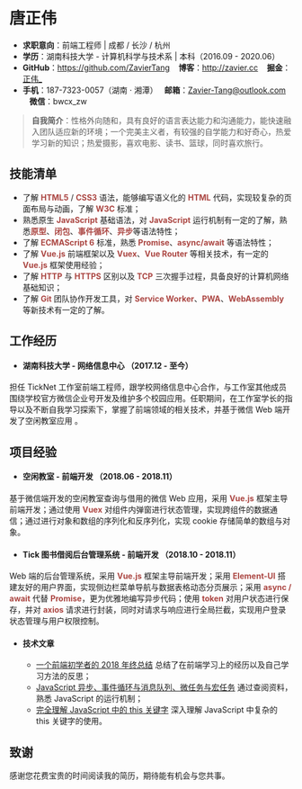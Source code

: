 # 唐正伟

 - **求职意向**：前端工程师  |  成都 / 长沙 / 杭州
 - **学历**：湖南科技大学 - 计算机科学与技术系  |  本科（2016.09 - 2020.06）
 - **GitHub**：https://github.com/ZavierTang &nbsp;&nbsp;&nbsp;**博客**：http://zavier.cc &nbsp;&nbsp;&nbsp;**掘金**：[正伟_](https://juejin.im/user/5b0a64d8f265da0dc82324da/posts)
 - **手机**：187-7323-0057（湖南 · 湘潭）&nbsp;&nbsp;&nbsp;**邮箱**：Zavier-Tang@outlook.com &nbsp;&nbsp;&nbsp;**微信**：bwcx_zw

> **自我简介**：性格外向随和，具有良好的语言表达能力和沟通能力，能快速融入团队适应新的环境；一个完美主义者，有较强的自学能力和好奇心，热爱学习新的知识；热爱摄影，喜欢电影、读书、篮球，同时喜欢旅行。

## 技能清单

- 了解 <span style="color:#ab4642">**HTML5**</span> / <span style="color:#ab4642">**CSS3**</span> 语法，能够编写语义化的 <span style="color:#ab4642">**HTML**</span> 代码，实现较复杂的页面布局与动画，了解 <span style="color:#ab4642">**W3C**</span> 标准；
- 熟悉原生 <span style="color:#ab4642">**JavaScript**</span> 基础语法，对 <span style="color:#ab4642">**JavaScript**</span> 运行机制有一定的了解，熟悉<span style="color:#ab4642">**原型**</span>、<span style="color:#ab4642">**闭包**</span>、<span style="color:#ab4642">**事件循环**</span>、<span style="color:#ab4642">**异步**</span>等语法特性；
- 了解 <span style="color:#ab4642">**ECMAScript 6**</span> 标准，熟悉 <span style="color:#ab4642">**Promise**</span>、<span style="color:#ab4642">**async/await**</span> 等语法特性；
- 了解 <span style="color:#ab4642">**Vue.js**</span> 前端框架以及 <span style="color:#ab4642">**Vuex**</span>、<span style="color:#ab4642">**Vue Router**</span> 等相关技术，有一定的 <span style="color:#ab4642">**Vue.js**</span> 框架使用经验；
- 了解 <span style="color:#ab4642">**HTTP**</span> 与 <span style="color:#ab4642">**HTTPS**</span> 区别以及 <span style="color:#ab4642">**TCP**</span> 三次握手过程，具备良好的计算机网络基础知识；
- 了解 <span style="color:#ab4642">**Git**</span> 团队协作开发工具，对 <span style="color:#ab4642">**Service Worker**</span>、<span style="color:#ab4642">**PWA**</span>、<span style="color:#ab4642">**WebAssembly**</span> 等新技术有一定的了解。

## 工作经历

* #### **湖南科技大学 - 网络信息中心 （2017.12 - 至今）**

担任 TickNet 工作室前端工程师，跟学校网络信息中心合作，与工作室其他成员围绕学校官方微信企业号开发及维护多个校园应用。任职期间，在工作室学长的指导以及不断自我学习探索下，掌握了前端领域的相关技术，并基于微信 Web 端开发了空闲教室应用 。

## 项目经验

* #### **空闲教室 - 前端开发 （2018.06 - 2018.11）**

基于微信端开发的空闲教室查询与借用的微信 Web 应用，采用 <span style="color:#ab4642">**Vue.js**</span> 框架主导前端开发；通过使用 <span style="color:#ab4642">**Vuex**</span> 对组件内弹窗进行状态管理，实现跨组件的数据通信；通过进行对象和数组的序列化和反序列化，实现 cookie 存储简单的数组与对象。

- #### **Tick 图书借阅后台管理系统 - 前端开发 （2018.10 - 2018.11）**

Web 端的后台管理系统，采用 <span style="color:#ab4642">**Vue.js**</span> 框架主导前端开发；采用 <span style="color:#ab4642">**Element-UI**</span> 搭建友好的用户界面，实现侧边栏菜单导航与数据表格动态分页展示；采用 <span style="color:#ab4642">**async / await**</span> 代替 <span style="color:#ab4642">**Promise**</span>，更为优雅地编写异步代码；使用 <span style="color:#ab4642">**token**</span> 对用户状态进行保存，并对 <span style="color:#ab4642">**axios**</span> 请求进行封装，同时对请求与响应进行全局拦截，实现用户登录状态管理与用户权限控制。

* #### **技术文章**

  * [一个前端初学者的 2018 年终总结](https://juejin.im/post/5c385056518825253b5e98f9)  总结了在前端学习上的经历以及自己学习方法的反思；
  * [JavaScript 异步、事件循环与消息队列、微任务与宏任务](https://juejin.im/post/5be5a0b96fb9a049d518febc)  通过查阅资料，熟悉 JavaScript 的运行机制；
  * [完全理解 JavaScript 中的 this 关键字](https://juejin.im/post/5be9746f51882516f57864f1)  深入理解 JavaScript 中复杂的 this 关键字的使用。

## 致谢
感谢您花费宝贵的时间阅读我的简历，期待能有机会与您共事。